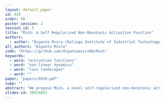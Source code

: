 ```yaml
---
layout: default_paper
id: 928
order: 90
poster_session: 2
session_id: 5
title: "Mish: A Self Regularized Non-Monotonic Activation Function"
authors:
  - author: "Diganta Misra (Kalinga Institute of Industrial Technology)"
all_authors: "Diganta Misra"
code: "https://github.com/digantamisra98/Mish"
keywords:
  - word: "activation functions"
  - word: "non-linear dynamics"
  - word: "loss landscapes"
  - word: ""
paper: "papers/0928.pdf"
supp: ""
abstract: "We propose Mish, a novel self-regularized non-monotonic activation function which can be mathematically defined as: f(x) = xtanh(softplus(x)). As activation functions play a crucial role in the performance and training dynamics in neural networks, we validated experimentally on several well-known benchmarks against the best combinations of architectures and activation functions. We also observe that data augmentation techniques have a favorable effect on benchmarks like ImageNet-1k and MS-COCO across multiple architectures. For example, Mish outperformed Leaky ReLU on YOLOv4 with a CSP-DarkNet-53 backbone on average precision (AP-50 val) by 2.1% in MS-COCO object detection and ReLU on ResNet-50 on ImageNet-1k in Top-1 accuracy by 1% while keeping all other network parameters and hyperparameters constant. Furthermore, we explore the mathematical formulation of Mish in relation with the Swish family of functions and propose an intuitive understanding on how the first derivative behavior may be acting as a regularizer helping the optimization of deep neural networks. Code is publicly available at https://github.com/digantamisra98/Mish."
slides-id: 38934052
---
```

